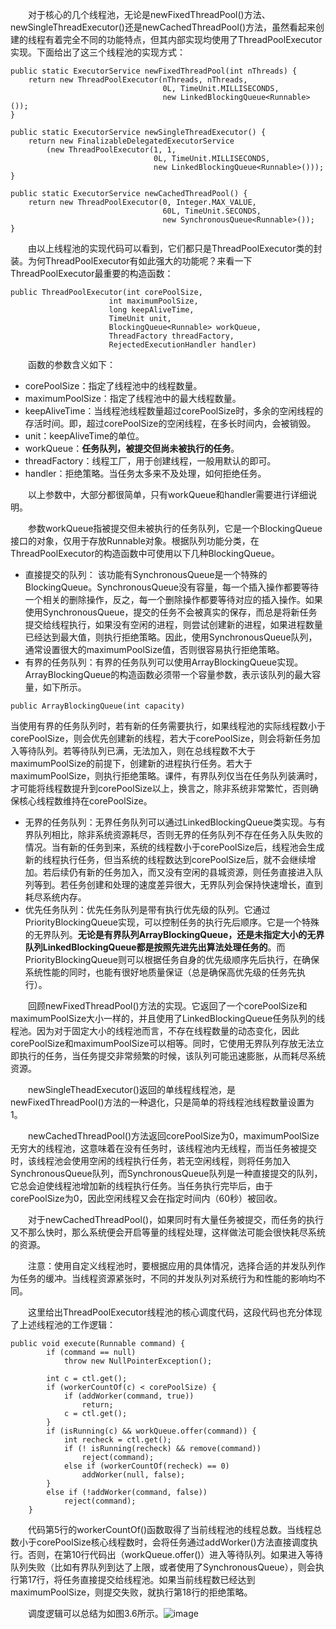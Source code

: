 &emsp;&emsp;对于核心的几个线程池，无论是newFixedThreadPool()方法、newSingleThreadExecutor()还是newCachedThreadPool()方法，虽然看起来创建的线程有着完全不同的功能特点，但其内部实现均使用了ThreadPoolExecutor实现。下面给出了这三个线程池的实现方式：
```
public static ExecutorService newFixedThreadPool(int nThreads) {
    return new ThreadPoolExecutor(nThreads, nThreads,
                                  0L, TimeUnit.MILLISECONDS,
                                  new LinkedBlockingQueue<Runnable>());
}

public static ExecutorService newSingleThreadExecutor() {
    return new FinalizableDelegatedExecutorService
        (new ThreadPoolExecutor(1, 1,
                                0L, TimeUnit.MILLISECONDS,
                                new LinkedBlockingQueue<Runnable>()));
}

public static ExecutorService newCachedThreadPool() {
    return new ThreadPoolExecutor(0, Integer.MAX_VALUE,
                                  60L, TimeUnit.SECONDS,
                                  new SynchronousQueue<Runnable>());
}
```

&emsp;&emsp;由以上线程池的实现代码可以看到，它们都只是ThreadPoolExecutor类的封装。为何ThreadPoolExecutor有如此强大的功能呢？来看一下ThreadPoolExecutor最重要的构造函数：
```
public ThreadPoolExecutor(int corePoolSize,
                      int maximumPoolSize,
                      long keepAliveTime,
                      TimeUnit unit,
                      BlockingQueue<Runnable> workQueue,
                      ThreadFactory threadFactory,
                      RejectedExecutionHandler handler)
```

&emsp;&emsp;函数的参数含义如下：

- corePoolSize：指定了线程池中的线程数量。
- maximumPoolSize：指定了线程池中的最大线程数量。
- keepAliveTime：当线程池线程数量超过corePoolSize时，多余的空闲线程的存活时间。即，超过corePoolSize的空闲线程，在多长时间内，会被销毁。
- unit：keepAliveTime的单位。
- workQueue：**任务队列，被提交但尚未被执行的任务**。
- threadFactory：线程工厂，用于创建线程，一般用默认的即可。
- handler：拒绝策略。当任务太多来不及处理，如何拒绝任务。

&emsp;&emsp;以上参数中，大部分都很简单，只有workQueue和handler需要进行详细说明。

&emsp;&emsp;参数workQueue指被提交但未被执行的任务队列，它是一个BlockingQueue接口的对象，仅用于存放Runnable对象。根据队列功能分类，在ThreadPoolExecutor的构造函数中可使用以下几种BlockingQueue。

- 直接提交的队列： 该功能有SynchronousQueue是一个特殊的BlockingQueue。SynchronousQueue没有容量，每一个插入操作都要等待一个相关的删除操作，反之，每一个删除操作都要等待对应的插入操作。如果使用SynchronousQueue，提交的任务不会被真实的保存，而总是将新任务提交给线程执行，如果没有空闲的进程，则尝试创建新的进程，如果进程数量已经达到最大值，则执行拒绝策略。因此，使用SynchronousQueue队列，通常设置很大的maximumPoolSize值，否则很容易执行拒绝策略。
- 有界的任务队列：有界的任务队列可以使用ArrayBlockingQueue实现。ArrayBlockingQueue的构造函数必须带一个容量参数，表示该队列的最大容量，如下所示。
```
public ArrayBlockingQueue(int capacity)
```
当使用有界的任务队列时，若有新的任务需要执行，如果线程池的实际线程数小于corePoolSize，则会优先创建新的线程，若大于corePoolSize，则会将新任务加入等待队列。若等待队列已满，无法加入，则在总线程数不大于maximumPoolSize的前提下，创建新的进程执行任务。若大于maximumPoolSize，则执行拒绝策略。课件，有界队列仅当在任务队列装满时，才可能将线程数提升到corePoolSize以上，换言之，除非系统非常繁忙，否则确保核心线程数维持在corePoolSize。

- 无界的任务队列：无界任务队列可以通过LinkedBlockingQueue类实现。与有界队列相比，除非系统资源耗尽，否则无界的任务队列不存在任务入队失败的情况。当有新的任务到来，系统的线程数小于corePoolSize后，线程池会生成新的线程执行任务，但当系统的线程数达到corePoolSize后，就不会继续增加。若后续仍有新的任务加入，而又没有空闲的县城资源，则任务直接进入队列等到。若任务创建和处理的速度差异很大，无界队列会保持快速增长，直到耗尽系统内存。
- 优先任务队列：优先任务队列是带有执行优先级的队列。它通过PriorityBlockingQueue实现，可以控制任务的执行先后顺序。它是一个特殊的无界队列。**无论是有界队列ArrayBlockingQueue，还是未指定大小的无界队列LinkedBlockingQueue都是按照先进先出算法处理任务的**。而PriorityBlockingQueue则可以根据任务自身的优先级顺序先后执行，在确保系统性能的同时，也能有很好地质量保证（总是确保高优先级的任务先执行）。

&emsp;&emsp;回顾newFixedThreadPool()方法的实现。它返回了一个corePoolSize和maximumPoolSize大小一样的，并且使用了LinkedBlockingQueue任务队列的线程池。因为对于固定大小的线程池而言，不存在线程数量的动态变化，因此corePoolSize和maximumPoolSize可以相等。同时，它使用无界队列存放无法立即执行的任务，当任务提交非常频繁的时候，该队列可能迅速膨胀，从而耗尽系统资源。

&emsp;&emsp;newSingleTheadExecutor()返回的单线程线程池，是newFixedThreadPool()方法的一种退化，只是简单的将线程池线程数量设置为1。

&emsp;&emsp;newCachedThreadPool()方法返回corePoolSize为0，maximumPoolSize无穷大的线程池，这意味着在没有任务时，该线程池内无线程，而当任务被提交时，该线程池会使用空闲的线程执行任务，若无空闲线程，则将任务加入SynchronousQueue队列，而SynchronousQueue队列是一种直接提交的队列，它总会迫使线程池增加新的线程执行任务。当任务执行完毕后，由于corePoolSize为0，因此空闲线程又会在指定时间内（60秒）被回收。

&emsp;&emsp;对于newCachedThreadPool()，如果同时有大量任务被提交，而任务的执行又不那么快时，那么系统便会开启等量的线程处理，这样做法可能会很快耗尽系统的资源。

&emsp;&emsp;注意：使用自定义线程池时，要根据应用的具体情况，选择合适的并发队列作为任务的缓冲。当线程资源紧张时，不同的并发队列对系统行为和性能的影响均不同。

&emsp;&emsp;这里给出ThreadPoolExecutor线程池的核心调度代码，这段代码也充分体现了上述线程池的工作逻辑：
```
public void execute(Runnable command) {
        if (command == null)
            throw new NullPointerException();
        
        int c = ctl.get();
        if (workerCountOf(c) < corePoolSize) {
            if (addWorker(command, true))
                return;
            c = ctl.get();
        }
        if (isRunning(c) && workQueue.offer(command)) {
            int recheck = ctl.get();
            if (! isRunning(recheck) && remove(command))
                reject(command);
            else if (workerCountOf(recheck) == 0)
                addWorker(null, false);
        }
        else if (!addWorker(command, false))
            reject(command);
    }
```

&emsp;&emsp;代码第5行的workerCountOf()函数取得了当前线程池的线程总数。当线程总数小于corePoolSize核心线程数时，会将任务通过addWorker()方法直接调度执行。否则，在第10行代码出（workQueue.offer()）进入等待队列。如果进入等待队列失败（比如有界队列到达了上限，或者使用了SynchronousQueue），则会执行第17行，将任务直接提交给线程池。如果当前线程数已经达到maximumPoolSize，则提交失败，就执行第18行的拒绝策略。

&emsp;&emsp;调度逻辑可以总结为如图3.6所示。![image](http://img3.itkeyword.com/66/18/ZrmUna.png)

